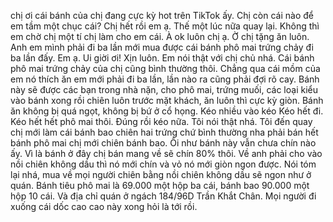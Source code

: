 chị ơi cái bánh của chị đang cực kỳ hot trên TikTok ấy. Chị còn cái nào để em tầm một chục cái? Chị hết rồi em ạ. Thế một lúc nữa quay lại. Không thì em chờ chị một tí chị làm cho em cái. À ok luôn chị ạ. Ờ chị tặng ăn luôn. Anh em mình phải đi ba lần mới mua được cái bánh phô mai trứng chảy đi ba lần đấy. Em ạ. Ui giời ơi! Xịn luôn. Em nói thật với chị chủ nhá. Cái bánh phô mai trứng chảy của chị cũng bình thường thôi. Chẳng qua cái mồm của em nó thích ăn em mới phải đi ba lần, lần nào ra cũng phải đợi rõ cay. Bánh này sẽ được các bạn trong nhà nặn, cho phô mai, trứng muối, các loại kiểu vào bánh xong rồi chiên luôn trước mặt khách, ăn luôn thì cực kỳ giòn. Bánh ăn không bị quá ngọt, không bị bứ ở cổ họng. Kéo nhiều vào kéo Kéo hết đi. Kéo hết hết phô mai thôi. Đúng rồi kéo nữa. Tôi nói thật nhá. Tôi đến quay chị mới làm cái bánh bao chiên hai trứng chứ bình thường nha phải bán hết bánh phô mai chị mới chiên bánh bao. Ôi như bánh này vẫn chưa chín nào ấy. Vì là bánh ở đây chị bán mang về sẽ chín 80% thôi. Về anh phải cho vào nồi chiên không dầu thì nó mới chín và vỏ nó mới giòn ngon được. Nói tóm lại nhá, mua về mọi người chiên bằng nồi chiên không dầu sẽ ngon như ở quán. Bánh tiêu phô mai là 69.000 một hộp ba cái, bánh bao 90.000 một hộp 10 cái. Và địa chỉ quán ở ngách 184/96D Trần Khắt Chân. Mọi người đi xuống cái dốc cao cao này xong hỏi là tới rồi.